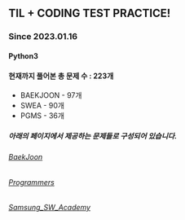 ## TIL + CODING TEST PRACTICE!
### Since 2023.01.16
#### Python3
#### 현재까지 풀어본 총 문제 수 : 223개
- BAEKJOON - 97개
- SWEA - 90개
- PGMS - 36개

##### 아래의 페이지에서 제공하는 문제들로 구성되어 있습니다.
###### [BaekJoon](https://www.acmicpc.net/)  
###### [Programmers](https://programmers.co.kr/)  
###### [Samsung_SW_Academy](https://swexpertacademy.com/main/main.do)  
